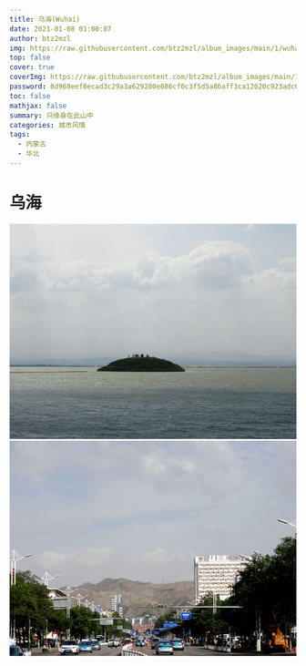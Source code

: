 ```yaml
---
title: 乌海(Wuhai)
date: 2021-01-08 01:00:07
author: btz2mzl
img: https://raw.githubusercontent.com/btz2mzl/album_images/main/1/wuhai_1.jpg
top: false
cover: true
coverImg: https://raw.githubusercontent.com/btz2mzl/album_images/main/1/wuhai_1.jpg
password: 8d969eef6ecad3c29a3a629280e686cf0c3f5d5a86aff3ca12020c923adc6c92
toc: false
mathjax: false
summary: 只缘身在此山中
categories: 城市风情
tags:
  - 内蒙古
  - 华北
---
```

# 乌海
![黄河流过沙漠却依然清澈](https://raw.githubusercontent.com/btz2mzl/album_images/main/1/wuhai_1.jpg)
![母亲河使乌海得以在荒山与沙漠之间生存（海勃湾区主干道新华西街）](https://raw.githubusercontent.com/btz2mzl/album_images/main/1/wuhai_2.jpg)
